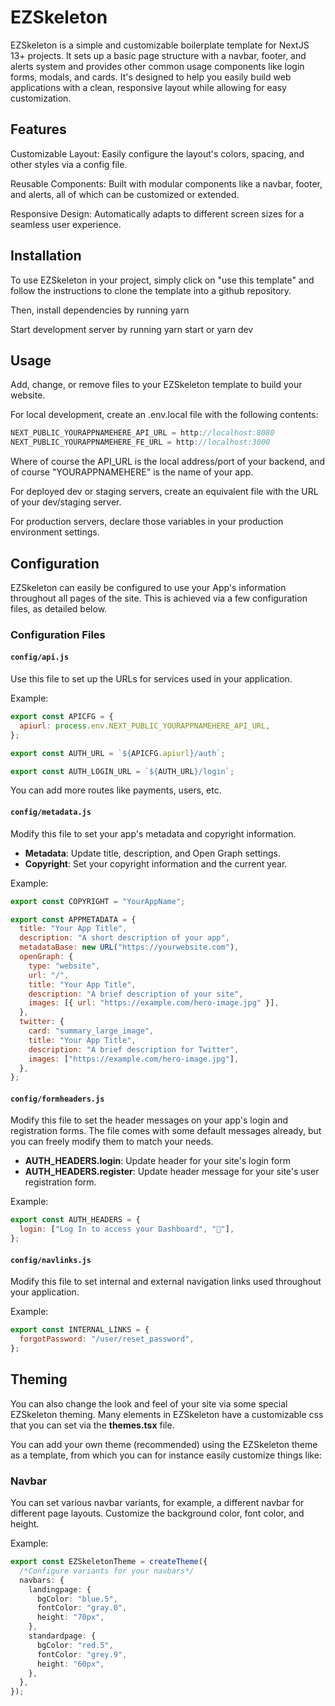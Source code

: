 # EZSkeleton

EZSkeleton is a simple and customizable boilerplate template for NextJS 13+ projects. It sets up a basic page structure with a navbar, footer, and alerts system and provides other common usage components like login forms, modals, and cards. It's designed to help you easily build web applications with a clean, responsive layout while allowing for easy customization.

## Features

Customizable Layout: Easily configure the layout's colors, spacing, and other styles via a config file.

Reusable Components: Built with modular components like a navbar, footer, and alerts, all of which can be customized or extended.

Responsive Design: Automatically adapts to different screen sizes for a seamless user experience.

## Installation

To use EZSkeleton in your project, simply click on "use this template" and follow the instructions to clone the template into a github repository.

Then, install dependencies by running yarn

Start development server by running yarn start or yarn dev

## Usage

Add, change, or remove files to your EZSkeleton template to build your website.

For local development, create an .env.local file with the following contents:

```ts
NEXT_PUBLIC_YOURAPPNAMEHERE_API_URL = http://localhost:8080
NEXT_PUBLIC_YOURAPPNAMEHERE_FE_URL = http://localhost:3000
```

Where of course the API_URL is the local address/port of your backend, and of course "YOURAPPNAMEHERE" is the name of your app.

For deployed dev or staging servers, create an equivalent file with the URL of your dev/staging server.

For production servers, declare those variables in your production environment settings.

## Configuration

EZSkeleton can easily be configured to use your App's information throughout all pages of the site.
This is achieved via a few configuration files, as detailed below.

### Configuration Files

#### `config/api.js`

Use this file to set up the URLs for services used in your application.

Example:

```js
export const APICFG = {
  apiurl: process.env.NEXT_PUBLIC_YOURAPPNAMEHERE_API_URL,
};

export const AUTH_URL = `${APICFG.apiurl}/auth`;

export const AUTH_LOGIN_URL = `${AUTH_URL}/login`;
```

You can add more routes like payments, users, etc.

#### `config/metadata.js`

Modify this file to set your app's metadata and copyright information.

- **Metadata**: Update title, description, and Open Graph settings.
- **Copyright**: Set your copyright information and the current year.

Example:

```js
export const COPYRIGHT = "YourAppName";

export const APPMETADATA = {
  title: "Your App Title",
  description: "A short description of your app",
  metadataBase: new URL("https://yourwebsite.com"),
  openGraph: {
    type: "website",
    url: "/",
    title: "Your App Title",
    description: "A brief description of your site",
    images: [{ url: "https://example.com/hero-image.jpg" }],
  },
  twitter: {
    card: "summary_large_image",
    title: "Your App Title",
    description: "A brief description for Twitter",
    images: ["https://example.com/hero-image.jpg"],
  },
};
```

#### `config/formheaders.js`

Modify this file to set the header messages on your app's login and registration forms.
The file comes with some default messages already, but you can freely modify them to match
your needs.

- **AUTH_HEADERS.login**: Update header for your site's login form
- **AUTH_HEADERS.register**: Update header message for your site's user registration form.

Example:

```js
export const AUTH_HEADERS = {
  login: ["Log In to access your Dashboard", "🌟"],
};
```

#### `config/navlinks.js`

Modify this file to set internal and external navigation links used throughout your application.

Example:

```js
export const INTERNAL_LINKS = {
  forgotPassword: "/user/reset_password",
};
```

## Theming

You can also change the look and feel of your site via some special EZSkeleton theming. Many elements in EZSkeleton
have a customizable css that you can set via the **themes.tsx** file.

You can add your own theme (recommended) using the EZSkeleton theme as a template, from which you can for instance
easily customize things like:

### Navbar

You can set various navbar variants, for example, a different navbar for different page layouts. Customize the background color, font color, and height.

Example:

```ts
export const EZSkeletonTheme = createTheme({
  /*Configure variants for your navbars*/
  navbars: {
    landingpage: {
      bgColor: "blue.5",
      fontColor: "gray.0",
      height: "70px",
    },
    standardpage: {
      bgColor: "red.5",
      fontColor: "grey.9",
      height: "60px",
    },
  },
});
```
